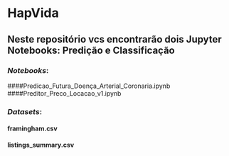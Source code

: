 # HapVida

## Neste repositório vcs encontrarão dois Jupyter Notebooks: Predição e Classificação

### *Notebooks*:
####Predicao_Futura_Doença_Arterial_Coronaria.ipynb
####Preditor_Preco_Locacao_v1.ipynb

### *Datasets*:

#### framingham.csv
#### listings_summary.csv
